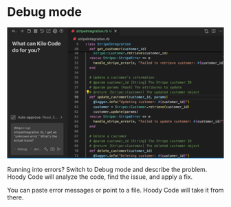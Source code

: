 # Debug mode

  <img src="images/unknown_error_stripe_rb.png" alt="Fixing an Unknown Error" />

Running into errors? Switch to Debug mode and describe the problem. Hoody Code will analyze the code, find the issue, and apply a fix.

You can paste error messages or point to a file. Hoody Code will take it from there.
